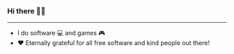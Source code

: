 ### Hi there 👋:smile:
---

- I do software :computer: and games :video_game:
- :heart: Eternally grateful for all free software and kind people out there!
